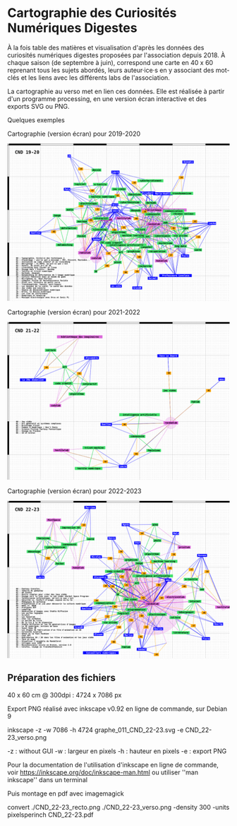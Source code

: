 # Cartographie des Curiosités Numériques Digestes

À la fois table des matières et visualisation d'après les données des curiosités numériques digestes proposées par l'association depuis 2018. À chaque saison (de septembre à juin), correspond une carte en 40 x 60 reprenant tous les sujets abordés, leurs auteur·ice·s en y associant des mot-clés et les liens avec les différents labs de l'association.

La cartographie au verso met en lien ces données. Elle est réalisée à partir d'un programme processing, en une version écran interactive et des exports SVG ou PNG. 

Quelques exemples

Cartographie (version écran) pour 2019-2020

![Cartographie version écran pour 2019-2020](./assets/graphe_011_CND_19-20_20240209_145741.png)

Cartographie (version écran) pour 2021-2022

![Cartographie version écran pour 2021-2022](./assets/graphe_011_CND_21-22_20240209_145601.png)

Cartographie (version écran) pour 2022-2023

![Cartographie version écran pour 2022-2023](./assets/graphe_011_CND_22-23_20240209_145441.png)

  
## Préparation des fichiers

40 x 60 cm @ 300dpi : 4724 x 7086 px

Export PNG réalisé avec inkscape v0.92 en ligne de commande, sur Debian 9

inkscape -z -w 7086 -h 4724 graphe_011_CND_22-23.svg -e CND_22-23_verso.png

-z : without GUI
-w : largeur en pixels
-h : hauteur en pixels
-e : export PNG

Pour la documentation de l'utilisation d'inkscape en ligne de commande, voir https://inkscape.org/doc/inkscape-man.html ou utiliser ''man inkscape'' dans un terminal 

Puis montage en pdf avec imagemagick

convert ./CND_22-23_recto.png ./CND_22-23_verso.png -density 300 -units pixelsperinch CND_22-23.pdf